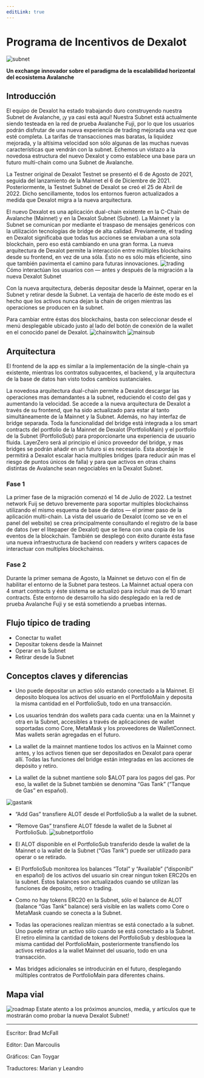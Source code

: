 ```yaml
---
editLink: true
---
```


# Programa de Incentivos de Dexalot

![subnet](/images/subnet/subnet.png)

**Un exchange innovador sobre el paradigma de la escalabilidad horizontal del ecosistema Avalanche**

## Introducción

El equipo de Dexalot ha estado trabajando duro construyendo nuestra Subnet de Avalanche, ¡y ya casi está aquí! Nuestra Subnet está actualmente siendo testeada en la red de prueba Avalanche Fuji, por lo que los usuarios podrán disfrutar de una nueva experiencia de trading mejorada una vez que esté completa. La tarifas de transacciones mas baratas, la liquidez mejorada, y la altísima velocidad son sólo algunas de las muchas nuevas características que vendrán con la subnet. Echemos un vistazo a la novedosa estructura del nuevo Dexalot y como establece una base para un futuro multi-chain como una Subnet de Avalanche.

<YouTube id="vRvaswPuMNg" />


La Testner original de Dexalot Testnet se presentó el 6 de Agosto de 2021, seguida del lanzamiento de la Mainnet el 6 de Diciembre de 2021. Posteriormente, la Testnet Subnet de Dexalot se creó el 25 de Abril de 2022. Dicho sencillamente, todos los entornos fueron actualizados a medida que Dexalot migra a la nueva arquitectura.

El nuevo Dexalot es una aplicación dual-chain existente en la C-Chain de Avalanche (Mainnet) y en la Dexalot Subnet (Subnet). La Mainnet y la Subnet se comunican por mediante el traspaso de mensajes genéricos con la utilización tecnologías de bridge de alta calidad. Previamente, el trading en Dexalot significaba que todas tus acciones se enviaban a una sola blockchain, pero eso está cambiando en una gran forma. La nueva arquitectura de Dexalot permite la interacción entre múltiples blockchains desde su frontend, en vez de una sóla. Ésto no es sólo más eficiente, sino que también pavimenta el camino para futuras innovaciones.
![trading](/images/subnet/trading.png)
Cómo interactúan los usuarios con — antes y después de la migración a la nueva Dexalot Subnet

Con la nueva arquitectura, deberás depositar desde la Mainnet, operar en la Subnet y retirar desde la Subnet. La ventaja de hacerlo de éste modo es el hecho que los activos nunca dejan la chain de origen mientras las operaciones se producen en la subnet.

Para cambiar entre éstas dos blockchains, basta con seleccionar desde el menú desplegable ubicado justo al lado del botón de conexión de la wallet en el conocido panel de Dexalot.
![chainswitch](/images/subnet/chainswitch.png)
![mainsub](/images/subnet/mainsub.png)

## Arquitectura

El frontend de la app es similar a la implementación de la single-chain ya existente, mientras los contratos subyacentes, el backend, y la arquitectura de la base de datos han visto todos cambios sustanciales.

La novedosa arquitectura dual-chain permite a Dexalot descargar las operaciones mas demandantes a la subnet, reduciendo el costo del gas y aumentando la velocidad. Se accede a la nueva arquitectura de Dexalot a través de su frontend, que ha sido actualizado para estar al tanto simultáneamente de la Mainnet y la Subnet. Además, no hay interfaz de bridge separada. Toda la funcionalidad del bridge está integrada a los smart contracts del portfolio de la Mainnet de Dexalot (PortfolioMain) y el portfolio de la Subnet (PortfolioSub) para proporcionarte una experiencia de usuario fluida. LayerZero será al principio el único proveedor del bridge, y mas bridges se podrán añadir en un futuro si es necesario. Ésta abordaje le permitirá a Dexalot escalar hacia multiples bridges (para reducir aún mas el riesgo de puntos únicos de falla) y para que activos en otras chains distintas de Avalanche sean negociables en la Dexalot Subnet.

### Fase 1
La primer fase de la migración comenzó el 14 de Julio de 2022. La testnet network Fuij se detuvo brevemente para soportar multiples blockchainss utilizando el mismo esquema de base de datos — el primer paso de la aplicación multi-chain. La vista del usuario de Dexalot (como se ve en el panel del website) se crea principalmente consultando el registro de la base de datos (ver el litepaper de Dexalot) que se llena con una copia de los eventos de la blockchain. También se desplegó con éxito durante ésta fase una nueva infraestructura de backend con readers y writers capaces de interactuar con multiples blockchainss.

### Fase 2
Durante la primer semana de Agosto, la Mainnet se detuvo con el fin de habilitar el entorno de la Subnet para testeos. La Mainnet actual opera con 4 smart contracts y éste sistema se actualizó para incluir mas de 10 smart contracts. Éste entorno de desarrollo ha sido desplegado en la red de prueba Avalanche Fuji y se está sometiendo a pruebas internas.

## Flujo típico de trading

* Conectar tu wallet
* Depositar tokens desde la Mainnet
* Operar en la Subnet
* Retirar desde la Subnet

## Conceptos claves y diferencias

* Uno puede depositar un activo sólo estando conectado a la Mainnet. El deposito bloquea los activos del usuario en el PortfolioMain y deposita la misma cantidad en el PortfolioSub, todo en una transacción.

* Los usuarios tendrán dos wallets para cada cuenta: una en la Mainnet y otra en la Subnet, accesibles a través de aplicaciones de wallet soportadas como Core, MetaMask y los proveedores de WalletConnect. Mas wallets serán agregadas en el futuro.

* La wallet de la mainnet mantiene todos los activos en la Mainnet como antes, y los activos tienen que ser depositados en Dexalot para operar allí. Todas las funciones del bridge están integradas en las acciones de depósito y retiro.

* La wallet de la subnet mantiene solo $ALOT para los pagos del gas. Por eso, la wallet de la Subnet también se denomina “Gas Tank” (“Tanque de Gas” en español).

![gastank](/images/subnet/gastank.png)
* “Add Gas” transfiere ALOT desde el PortfolioSub a la wallet de la subnet.

* “Remove Gas” transfiere ALOT fdesde la wallet de la Subnet al PortfolioSub.
![subnetportfolio](/images/subnet/subnetportfolio.png)

* El ALOT disponible en el PortfolioSub transferido desde la wallet de la Mainnet o la wallet de la Subnet (“Gas Tank”) puede ser utilizado para operar o se retirado.

* El PortfolioSub monitorea los balances “Total” y “Available” (“disponibl” en español) de los activos del usuario sin crear ningun token ERC20s en la subnet. Éstos balances son actualizados cuando se utilizan las funciones de deposito, retiro o trading.

* Como no hay tokens ERC20 en la Subnet, sólo el balance de ALOT (balance “Gas Tank” balance) será visible en las wallets como Core o MetaMask cuando se conecta a la Subnet.

* Todas las operaciones realizan mientras se está conectado a la subnet.
Uno puede retirar un activo sólo cuando se está conectado a la Subnet. El retiro elimina la cantidad de tokens del PortfolioSub y desbloquea la misma cantidad del PortfolioMain, posteriormente transfiendo los activos retirados a la wallet Mainnet del usuario, todo en una transacción.

* Mas bridges adicionales se introducirán en el futuro, desplegando múltiples contratos de PortfolioMain para diferentes chains.

## Mapa vial

![roadmap](/images/subnet/roadmap.png)
Estate atento a los próximos anuncios, media, y artículos que te mostrarán como probar la nueva Dexalot Subnet!

---

Escritor: Brad McFall

Editor: Dan Marcoulis

Gráficos: Can Toygar

Traductores: Marian y Leandro
